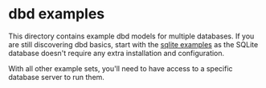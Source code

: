 # dbd examples
This directory contains example dbd models for multiple databases. If you are still discovering dbd basics, start with
the [sqlite examples](https://github.com/zsvoboda/dbd/tree/master/examples/sqlite) as the SQLite database doesn't 
require any extra installation and configuration. 

With all other example sets, you'll need to have access to a specific database server 
to run them.
